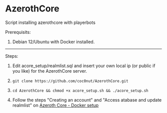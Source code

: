# AzerothCore
Script installing azerothcore with playerbots

Prerequisits: 
  1. Debian 12/Ubuntu with Docker installed.

---

Steps:
1. Edit acore_setup/realmlist.sql and insert your own local ip (or public if you like) for the AzerothCore server. 

2. `git clone https://github.com/coc0nut/AzerothCore.git`

3. `cd AzerothCore && chmod +x acore_setup.sh && ./acore_setup.sh`

4. Follow the steps "Creating an account" and "Access atabase and update realmlist" on [Azeroth Core - Docker setup](https://www.azerothcore.org/wiki/install-with-docker)

